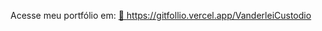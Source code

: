 
Acesse meu portfólio em: 
<a href="https://gitfollio.vercel.app/VanderleiCustodio"> 🔗
  https://gitfollio.vercel.app/VanderleiCustodio
</a>

<!-- GitFolio:start
{
  "gitfolio": "on",
  "name": "Vanderlei CUSTODIO",
  "email": "vanderleicustodiods@gmail.com",
  "tagline": "",
  "avatar_url": "https://avatars.githubusercontent.com/u/214047199?v=4",
  "website": "",
  "githubUser": "VanderleiCustodio",
  "linkedinUser": "",
  "about": "",
  "showStars": true,
  "showFollowers": true,
  "followers": 0,
  "following": 0,
  "themeId": "dark",
  "tech": [
  "python",
  "langchain",
  "open ai"
],
  "projects": [https://github.com/VanderleiCustodio/Local-Chat-Bot]
}
GitFolio:end -->
  
